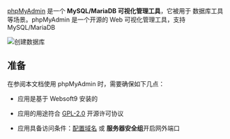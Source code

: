 [phpMyAdmin](https://www.phpmyadmin.net/) 是一个 **MySQL/MariaDB 可视化管理工具**，它被用于 数据库工具  等场景。phpMyAdmin 是一个开源的 Web 可视化管理工具，支持 MySQL/MariaDB


![创建数据库](https://libs.websoft9.com/Websoft9/DocsPicture/zh/mysql/phpmyadmin-adddb-websoft9.png)


## 准备

在参阅本文档使用 phpMyAdmin 时，需要确保如下几点：

- 应用是基于 Websoft9 安装的

- 应用的用途符合 [GPL-2.0](https://opensource.org/licenses/GPL-2.0) 开源许可协议

- 应用具备访问条件：[配置域名](./domain-set) 或 **服务器安全组**开启网外端口